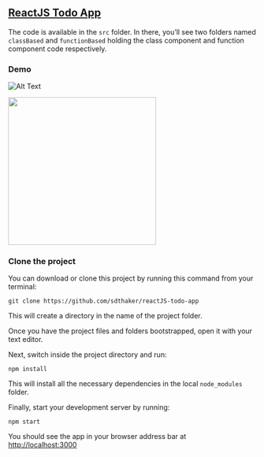## [ReactJS Todo App](https://sdthaker.github.io/reactJS-todo-app/)

The code is available in the `src` folder. In there, you’ll see two folders named `classBased` and `functionBased` holding the class component and function component code respectively.

### Demo
![Alt Text](https://media.giphy.com/media/of83YDcfX3zlcGX2vr/giphy.gif)

<img src="https://media.giphy.com/media/of83YDcfX3zlcGX2vr/giphy.gif" width="300" height="300" />

### Clone the project

You can download or clone this project by running this command from your terminal:

```
git clone https://github.com/sdthaker/reactJS-todo-app
```

This will create a directory in the name of the project folder.

Once you have the project files and folders bootstrapped, open it with your text editor.

Next, switch inside the project directory and run:

```
npm install
```

This will install all the necessary dependencies in the local `node_modules` folder.

Finally, start your development server by running:

```
npm start
```

You should see the app in your browser address bar at [http://localhost:3000](http://localhost:3000)

